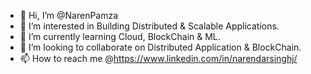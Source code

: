 - 👋 Hi, I’m @NarenPamza
- 👀 I’m interested in Building Distributed & Scalable Applications. 
- 🌱 I’m currently learning Cloud, BlockChain & ML. 
- 💞️ I’m looking to collaborate on Distributed Application & BlockChain. 
- 📫 How to reach me @https://www.linkedin.com/in/narendarsinghj/

<!---
NarenPamza/NarenPamza is a ✨ special ✨ repository because its `README.md` (this file) appears on your GitHub profile.
You can click the Preview link to take a look at your changes.
--->
